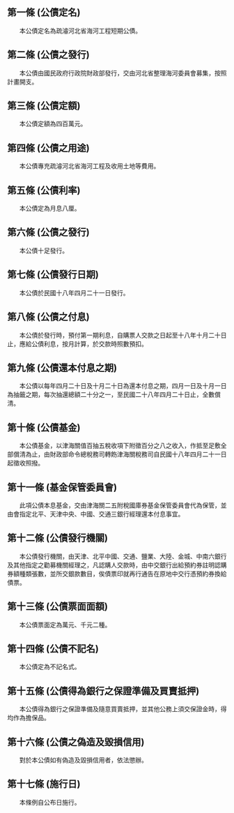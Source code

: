 第一條 (公債定名)
-----------------
　　本公債定名為疏濬河北省海河工程短期公債。  


第二條 (公債之發行)
-------------------
　　本公債由國民政府行政院財政部發行，交由河北省整理海河委員會募集，按照計畫開支。  


第三條 (公債定額)
-----------------
　　本公債定額為四百萬元。  


第四條 (公債之用途)
-------------------
　　本公債專充疏濬河北省海河工程及收用土地等費用。  


第五條 (公債利率)
-----------------
　　本公債定為月息八厘。  


第六條 (公債之發行)
-------------------
　　本公債十足發行。  


第七條 (公債發行日期)
---------------------
　　本公債於民國十八年四月二十一日發行。  


第八條 (公債之付息)
-------------------
　　本公債於發行時，預付第一期利息，自購票人交款之日起至十八年十月二十日止，應給公債利息，按月計算，於交款時照數預扣。  


第九條 (公債還本付息之期)
-------------------------
　　本公債以每年四月二十日及十月二十日為還本付息之期，四月一日及十月一日為抽籤之期，每次抽還總額二十分之一，至民國二十八年四月二十日止，全數償清。  


第十條 (公債基金)
-----------------
　　本公債基金，以津海關值百抽五稅收項下附徵百分之八之收入，作抵至足敷全部償清為止，由財政部命令總稅務司轉飭津海關稅務司自民國十八年四月二十一日起徵收照撥。  


第十一條 (基金保管委員會)
-------------------------
　　此項公債本息基金，交由津海關二五附稅國庫券基金保管委員會代為保管，並由會指定北平、天津中央、中國、交通三銀行經理還本付息事宜。  


第十二條 (公債發行機關)
-----------------------
　　本公債發行機關，由天津、北平中國、交通、鹽業、大陸、金城、中南六銀行及其他指定之勸募機關經理之，凡認購人交款時，由中交銀行出給預約券註明認購券額種類張數，並所交銀款數目，俟債票印就再行通告在原地中交行憑預約券換給債票。  


第十三條 (公債票面面額)
-----------------------
　　本公債票面定為萬元、千元二種。  


第十四條 (公債不記名)
---------------------
　　本公債定為不記名式。  


第十五條 (公債得為銀行之保證準備及買賣抵押)
-------------------------------------------
　　本公債得為銀行之保證準備及隨意買賣抵押，並其他公務上須交保證金時，得均作為擔保品。  


第十六條 (公債之偽造及毀損信用)
-------------------------------
　　對於本公債如有偽造及毀損信用者，依法懲辦。  


第十七條 (施行日)
-----------------
　　本條例自公布日施行。